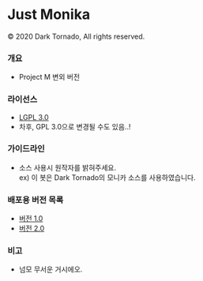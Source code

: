 # Just Monika</s>

© 2020 Dark Tornado, All rights reserved.

### 개요
* Project M 변외 버전

### 라이선스
* [LGPL 3.0](http://www.gnu.org/licenses/lgpl-3.0.html)
* 차후, GPL 3.0으로 변경될 수도 있음..!

### 가이드라인
* 소스 사용시 원작자를 밝혀주세요.<br>
 ex) 이 봇은 Dark Tornado의 모니카 소스를 사용하였습니다.

### 배포용 버전 목록
* [버전 1.0](./Monika/Monika%201.0.js)
* [버전 2.0](./Monika/Monika%202.0.js)

### 비고
* 넘모 무서운 거시에오.
